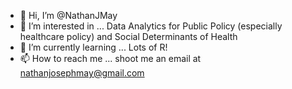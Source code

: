 - 👋 Hi, I’m @NathanJMay
- 👀 I’m interested in ... Data Analytics for Public Policy (especially healthcare policy) and Social Determinants of Health
- 🌱 I’m currently learning ... Lots of R!
- 📫 How to reach me ... shoot me an email at nathanjosephmay@gmail.com

<!---
NathanJMay/NathanJMay is a ✨ special ✨ repository because its `README.md` (this file) appears on your GitHub profile.
You can click the Preview link to take a look at your changes.
--->
